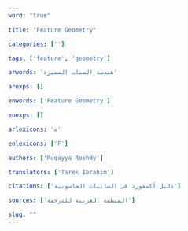 ```yaml
---
word: "true"

title: "Feature Geometry"

categories: ['']

tags: ['feature', 'geometry']

arwords: 'هندسة السمات المميزة'

arexps: []

enwords: ['Feature Geometry']

enexps: []

arlexicons: 'ه'

enlexicons: ['F']

authors: ['Ruqayya Roshdy']

translators: ['Tarek Ibrahim']

citations: ['دليل أكسفورد في السانيات الحاسوبية']

sources: ['المنظمة العربية للترجمة']

slug: ""
---
```

